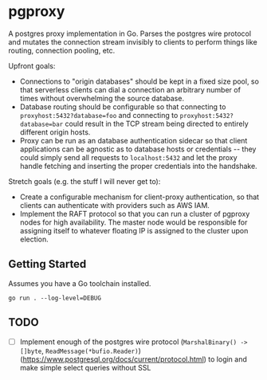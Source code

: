 # pgproxy

A postgres proxy implementation in Go. Parses the postgres wire protocol and mutates the connection
stream invisibly to clients to perform things like routing, connection pooling, etc.

Upfront goals:

- Connections to "origin databases" should be kept in a fixed size pool, so that serverless clients
  can dial a connection an arbitrary number of times without overwhelming the source database.
- Database routing should be configurable so that connecting to `proxyhost:5432?database=foo` and
  connecting to `proxyhost:5432?database=bar` could result in the TCP stream being directed to
  entirely different origin hosts.
- Proxy can be run as an database authentication sidecar so that client applications can be agnostic
  as to database hosts or credentials -- they could simply send all requests to `localhost:5432` and
  let the proxy handle fetching and inserting the proper credentials into the handshake.

Stretch goals (e.g. the stuff I will never get to):

- Create a configurable mechanism for client-proxy authentication, so that clients can authenticate
  with providers such as AWS IAM.
- Implement the RAFT protocol so that you can run a cluster of pgproxy nodes for high availability.
  The master node would be responsible for assigning itself to whatever floating IP is assigned to
  the cluster upon election.

## Getting Started

Assumes you have a Go toolchain installed.

```
go run . --log-level=DEBUG
```

## TODO

- [ ] Implement enough of the postgres wire protocol (`MarshalBinary() -> []byte`,
      `ReadMessage(*bufio.Reader)`) (https://www.postgresql.org/docs/current/protocol.html) to login
      and make simple select queries without SSL
